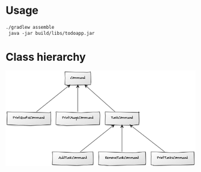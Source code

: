# Usage

    ./gradlew assemble
	 java -jar build/libs/todoapp.jar

# Class hierarchy

![](class_hierarchy.png)
	 